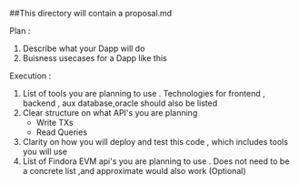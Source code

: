 ##This directory will contain a proposal.md

Plan :
1. Describe what your Dapp will do 
2. Buisness usecases for a Dapp like this 

Execution :
1. List of tools you are planning to use . Technologies for frontend , backend , aux database,oracle should also be listed 
2. Clear structure on what API's you are planning 
   - Write TXs
   - Read Queries 
3. Clarity on how you will deploy and test this code , which includes tools you will use 
4. List of Findora EVM api's you are planning to use . Does not need to be a concrete list ,and approximate would also work (Optional)
